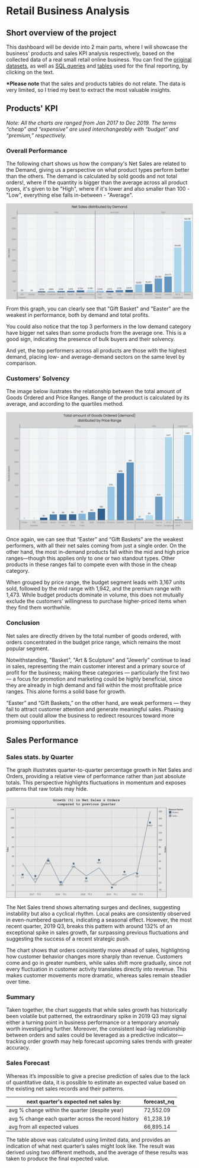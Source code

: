 # Retail Business Analysis
## Short overview of the project
This dashboard will be devide into 2 main parts, where I will showcase the business' products and sales KPI analysis respectively, based on the collected data of a real small retail online business. You can find the [original datasets](uploaded/orig.datasets), as well as [SQL queries](uploaded/sql.queries) and [tables](uploaded/finalised.tables) used for the final reporting, by clicking on the text.

<b>*Please note</b> that the sales and products tables do not relate. The data is very limited, so I tried my best to extract the most valuable insights.

## Products' KPI
<i>Note: All the charts are ranged from Jan 2017 to Dec 2019. The terms “cheap” and “expensive” are used interchangeably with “budget” and “premium,” respectively.</i>

### Overall Performance

The following chart shows us how the company's Net Sales are related to the Demand, giving us a perspective on what product types perform better than the others. The demand is calculated by sold goods and not total orders!, where if the quantity is bigger than the average across all product types, it's given to be "High", where if it's lower and also smaller than 100 - "Low", everything else falls in-between - "Average". 

![Graph1](uploaded/visual/Net%20Sales.png)

From this graph, you can clearly see that "Gift Basket" and "Easter" are the weakest in performance, both by demand and total profits.

You could also notice that the top 3 performers in the low demand category have bigger net sales than some products from the average one. This is a good sign, indicating the presence of bulk buyers and their solvency.

And yet, the top performers across all products are those with the highest demand, placing low- and average-demand sectors on the same level by comparison.

### Customers' Solvency

The image below ilustrates the relationship between the total amount of Goods Ordered and Price Ranges.
Range of the product is calculated by its average, and according to the quartiles method.

![Graph2](uploaded/visual/Demand.png)

Once again, we can see that “Easter” and “Gift Baskets” are the weakest performers, with all their net sales coming from just a single order. On the other hand, the most in-demand products fall within the mid and high price ranges—though this applies only to one or two standout types. Other products in these ranges fail to compete even with those in the cheap category.

When grouped by price range, the budget segment leads with 3,167 units sold, followed by the mid range with 1,942, and the premium range with 1,473. While budget products dominate in volume, this does not mutually exclude the customers’ willingness to purchase higher-priced items when they find them worthwhile.

### Conclusion

Net sales are directly driven by the total number of goods ordered, with orders concentrated in the budget price range, which remains the most popular segment.

Notwithstanding, "Basket", "Art & Sculpture" and "Jewerly" continue to lead in sales, representing the main customer interest and a primary source of profit for the business; making these categories — particularly the first two — a focus for promotion and marketing could be highly beneficial, since they are already in high demand and fall within the most profitable price ranges. This alone forms a solid base for growth.

“Easter” and “Gift Baskets,” on the other hand, are weak performers — they fail to attract customer attention and generate meaningful sales. Phasing them out could allow the business to redirect resources toward more promising opportunities.

## Sales Performance

### Sales stats. by Quarter

The graph illustrates quarter-to-quarter percentage growth in Net Sales and Orders, providing a relative view of performance rather than just absolute totals. This perspective highlights fluctuations in momentum and exposes patterns that raw totals may hide.

![Graph3](uploaded/visual/Sales%20Orders.jpg)

The Net Sales trend shows alternating surges and declines, suggesting instability but also a cyclical rhythm. Local peaks are consistently observed in even-numbered quarters, indicating a seasonal effect. However, the most recent quarter, 2019 Q3, breaks this pattern with around 132% of an exceptional spike in sales growth, far surpassing previous fluctuations and suggesting the success of a recent strategic push.

The chart shows that orders consistently move ahead of sales, highlighting how customer behavior changes more sharply than revenue. Customers come and go in greater numbers, while sales shift more gradually, since not every fluctuation in customer activity translates directly into revenue. This makes customer movements more dramatic, whereas sales remain steadier over time.

### Summary 

Taken together, the chart suggests that while sales growth has historically been volatile but patterned, the extraordinary spike in 2019 Q3 may signal either a turning point in business performance or a temporary anomaly worth investigating further. Moreover, the consistent lead-lag relationship between orders and sales could be leveraged as a predictive indicator—tracking order growth may help forecast upcoming sales trends with greater accuracy.

### Sales Forecast

Whereas it’s impossible to give a precise prediction of sales due to the lack of quantitative data, it is possible to estimate an expected value based on the existing net sales records and their patterns.

|next quarter's expected net sales by:              |forecast_nq|
|---------------------------------------------------|-----------|
|avg % change within the quarter (despite year)     |72,552.09  |
|avg % change each quarter across the record history|61,238.19  |
|avg from all expected values                       |66,895.14  |

The table above was calculated using limited data, and provides an indication of what next quarter’s sales might look like. The result was derived using two different methods, and the average of these results was taken to produce the final expected value.
